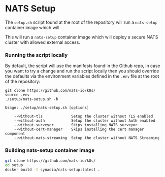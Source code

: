 # NATS Setup

The `setup.sh` script found at the root of the repository will run a
`nats-setup` container image which will

This will run a `nats-setup` container image which will deploy a
secure NATS cluster with allowed external access.

### Running the script locally

By default, the script will use the manifests found in the Github
repo, in case you want to try a change and run the script locally then
you should override the defaults via the environment variables defined
in the `.env` file at the root of the repository:

```
git clone https://github.com/nats-io/k8s/
source .env
./setup/nats-setup.sh -h

Usage: ./setup/nats-setup.sh [options]

    --without-tls             Setup the cluster without TLS enabled
    --without-auth            Setup the cluster without Auth enabled
    --without-surveyor        Skips installing NATS surveyor
    --without-cert-manager    Skips installing the cert manager component
    --without-nats-streaming  Setup the cluster without NATS Streaming
```

### Building nats-setup container image

```sh
git clone https://github.com/nats-io/k8s/
cd setup
docker build -t synadia/nats-setup:latest .
```
